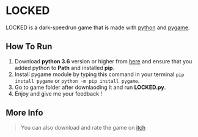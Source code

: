 # LOCKED
  
LOCKED is a dark-speedrun game that is made with <a href="https://www.python.org/" target="_blank">python</a> and [pygame](https://www.pygame.org/ "a python module to build games.").  

## How To Run
  
1. Download **python 3.6** version or higher from [here](https://www.python.org/downloads/ "Download python here.") and ensure that you added python to **Path** and installed **pip**. 
2. Install pygame module by typing this command in your terminal `pip install pygame` or `python -m pip install pygame`. 
3. Go to game folder after downlaoding it and run **LOCKED.py**. 
4. Enjoy and give me your feedback !  

## More Info
  
> You can also download and rate the game on [itch](https://specialgames.itch.io/locked "Game's page on itch.")
